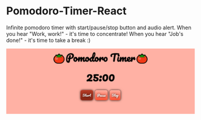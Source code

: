 # Pomodoro-Timer-React

Infinite pomodoro timer with start/pause/stop button and audio alert. When you hear "Work, work!" - it's time to concentrate! When you hear "Job's done!" - it's time to take a break :)

<img src='pomodoro preview.jpg' alt='preview' />
